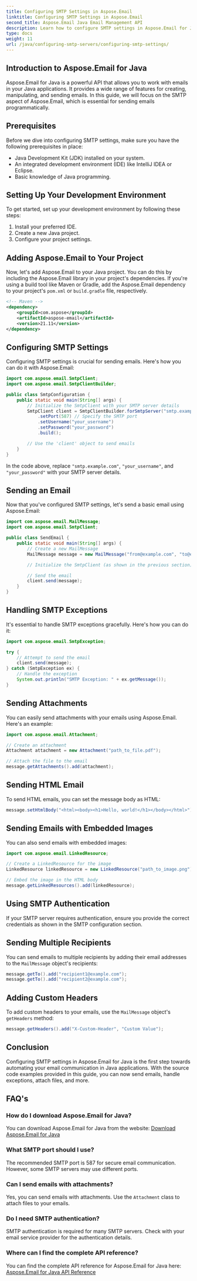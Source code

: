 ```yaml
---
title: Configuring SMTP Settings in Aspose.Email
linktitle: Configuring SMTP Settings in Aspose.Email
second_title: Aspose.Email Java Email Management API
description: Learn how to configure SMTP settings in Aspose.Email for Java with our step-by-step guide. Ensure seamless email integration in your Java applications.
type: docs
weight: 11
url: /java/configuring-smtp-servers/configuring-smtp-settings/
---
```


## Introduction to Aspose.Email for Java

Aspose.Email for Java is a powerful API that allows you to work with emails in your Java applications. It provides a wide range of features for creating, manipulating, and sending emails. In this guide, we will focus on the SMTP aspect of Aspose.Email, which is essential for sending emails programmatically.

## Prerequisites

Before we dive into configuring SMTP settings, make sure you have the following prerequisites in place:

- Java Development Kit (JDK) installed on your system.
- An integrated development environment (IDE) like IntelliJ IDEA or Eclipse.
- Basic knowledge of Java programming.

## Setting Up Your Development Environment

To get started, set up your development environment by following these steps:

1. Install your preferred IDE.
2. Create a new Java project.
3. Configure your project settings.

## Adding Aspose.Email to Your Project

Now, let's add Aspose.Email to your Java project. You can do this by including the Aspose.Email library in your project's dependencies. If you're using a build tool like Maven or Gradle, add the Aspose.Email dependency to your project's `pom.xml` or `build.gradle` file, respectively.

```xml
<!-- Maven -->
<dependency>
    <groupId>com.aspose</groupId>
    <artifactId>aspose-email</artifactId>
    <version>21.11</version>
</dependency>
```

## Configuring SMTP Settings

Configuring SMTP settings is crucial for sending emails. Here's how you can do it with Aspose.Email:

```java
import com.aspose.email.SmtpClient;
import com.aspose.email.SmtpClientBuilder;

public class SmtpConfiguration {
    public static void main(String[] args) {
        // Initialize the SmtpClient with your SMTP server details
        SmtpClient client = SmtpClientBuilder.forSmtpServer("smtp.example.com")
            .setPort(587) // Specify the SMTP port
            .setUsername("your_username")
            .setPassword("your_password")
            .build();

        // Use the 'client' object to send emails
    }
}
```

In the code above, replace `"smtp.example.com"`, `"your_username"`, and `"your_password"` with your SMTP server details.

## Sending an Email

Now that you've configured SMTP settings, let's send a basic email using Aspose.Email:

```java
import com.aspose.email.MailMessage;
import com.aspose.email.SmtpClient;

public class SendEmail {
    public static void main(String[] args) {
        // Create a new MailMessage
        MailMessage message = new MailMessage("from@example.com", "to@example.com", "Subject", "Hello, world!");

        // Initialize the SmtpClient (as shown in the previous section)

        // Send the email
        client.send(message);
    }
}
```

## Handling SMTP Exceptions

It's essential to handle SMTP exceptions gracefully. Here's how you can do it:

```java
import com.aspose.email.SmtpException;

try {
    // Attempt to send the email
    client.send(message);
} catch (SmtpException ex) {
    // Handle the exception
    System.out.println("SMTP Exception: " + ex.getMessage());
}
```

## Sending Attachments

You can easily send attachments with your emails using Aspose.Email. Here's an example:

```java
import com.aspose.email.Attachment;

// Create an attachment
Attachment attachment = new Attachment("path_to_file.pdf");

// Attach the file to the email
message.getAttachments().add(attachment);
```

## Sending HTML Email

To send HTML emails, you can set the message body as HTML:

```java
message.setHtmlBody("<html><body><h1>Hello, world!</h1></body></html>");
```

## Sending Emails with Embedded Images

You can also send emails with embedded images:

```java
import com.aspose.email.LinkedResource;

// Create a LinkedResource for the image
LinkedResource linkedResource = new LinkedResource("path_to_image.png");

// Embed the image in the HTML body
message.getLinkedResources().add(linkedResource);
```

## Using SMTP Authentication

If your SMTP server requires authentication, ensure you provide the correct credentials as shown in the SMTP configuration section.

## Sending Multiple Recipients

You can send emails to multiple recipients by adding their email addresses to the `MailMessage` object's recipients:

```java
message.getTo().add("recipient1@example.com");
message.getTo().add("recipient2@example.com");
```

## Adding Custom Headers

To add custom headers to your emails, use the `MailMessage` object's `getHeaders` method:

```java
message.getHeaders().add("X-Custom-Header", "Custom Value");
```

## Conclusion

Configuring SMTP settings in Aspose.Email for Java is the first step towards automating your email communication in Java applications. With the source code examples provided in this guide, you can now send emails, handle exceptions, attach files, and more.

## FAQ's

### How do I download Aspose.Email for Java?

You can download Aspose.Email for Java from the website: [Download Aspose.Email for Java](https://releases.aspose.com/email/java/)

### What SMTP port should I use?

The recommended SMTP port is 587 for secure email communication. However, some SMTP servers may use different ports.

### Can I send emails with attachments?

Yes, you can send emails with attachments. Use the `Attachment` class to attach files to your emails.

### Do I need SMTP authentication?

SMTP authentication is required for many SMTP servers. Check with your email service provider for the authentication details.

### Where can I find the complete API reference?

You can find the complete API reference for Aspose.Email for Java here: [Aspose.Email for Java API Reference](https://reference.aspose.com/email/java/)
